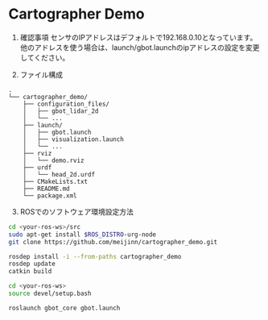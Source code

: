 # Cartographer Demo

1. 確認事項
センサのIPアドレスはデフォルトで192.168.0.10となっています。
他のアドレスを使う場合は、launch/gbot.launchのipアドレスの設定を変更してください。

2. ファイル構成
```
.
└── cartographer_demo/
    ├── configuration_files/
    │   ├── gbot_lidar_2d
    │   └── ...    
    ├── launch/
    │   ├── gbot.launch
    │   ├── visualization.launch
    │   └── ...
    ├── rviz
    │   └── demo.rviz
    ├── urdf
    │   └── head_2d.urdf
    ├── CMakeLists.txt
    ├── README.md
    └── package.xml
```

3. ROSでのソフトウェア環境設定方法
```bash
cd <your-ros-ws>/src
sudo apt-get install $ROS_DISTRO-urg-node
git clone https://github.com/meijinn/cartographer_demo.git

rosdep install -i --from-paths cartographer_demo
rosdep update
catkin build

cd <your-ros-ws>
source devel/setup.bash

roslaunch gbot_core gbot.launch
```